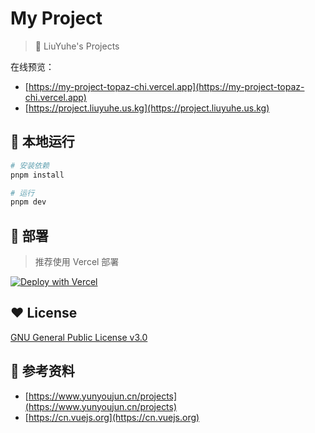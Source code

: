 # My Project

> 🎉 LiuYuhe's Projects

在线预览：

- [https://my-project-topaz-chi.vercel.app](https://my-project-topaz-chi.vercel.app)
- [https://project.liuyuhe.us.kg](https://project.liuyuhe.us.kg)

## 🎯 本地运行

```bash
# 安装依赖
pnpm install

# 运行
pnpm dev
```

## 🧐 部署

> 推荐使用 Vercel 部署

[![Deploy with Vercel](https://vercel.com/button)](https://vercel.com/new/clone?repository-url=https://github.com/liuyuhe666/my-project&repository-name=my-project)

## ❤️ License

[GNU General Public License v3.0](https://github.com/liuyuhe666/my-project/blob/main/LICENSE)

## 📖 参考资料

- [https://www.yunyoujun.cn/projects](https://www.yunyoujun.cn/projects)
- [https://cn.vuejs.org](https://cn.vuejs.org)
